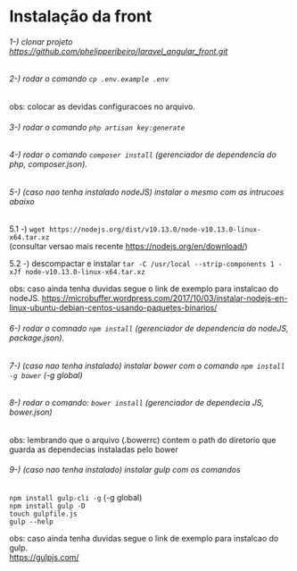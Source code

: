 # Instalação da front

###### 1-) clonar projeto https://github.com/phelipperibeiro/laravel_angular_front.git

###### 2-) rodar o comando `cp .env.example .env`
obs: colocar as devidas configuracoes no arquivo.

###### 3-) rodar o comando `php artisan key:generate`

###### 4-) rodar o comando `composer install` (gerenciador de dependencia do php, composer.json).

###### 5-) (caso nao tenha instalado nodeJS) instalar o mesmo com as intrucoes abaixo

5.1 -) `wget https://nodejs.org/dist/v10.13.0/node-v10.13.0-linux-x64.tar.xz` <br> 
(consultar versao mais recente https://nodejs.org/en/download/) <br>

5.2 -) descompactar e instalar `tar -C /usr/local --strip-components 1 -xJf node-v10.13.0-linux-x64.tar.xz`

obs: caso ainda tenha duvidas segue o link de exemplo para instalcao do nodeJS.
https://microbuffer.wordpress.com/2017/10/03/instalar-nodejs-en-linux-ubuntu-debian-centos-usando-paquetes-binarios/ 

###### 6-) rodar o comnado `npm install` (gerenciador de dependencia do nodeJS, package.json).

###### 7-) (caso nao tenha instalado) instalar bower com o comando `npm install -g bower` (-g global)

###### 8-) rodar o comando: `bower install` (gerenciador de dependecia JS, bower.json)
obs: lembrando que o arquivo (.bowerrc) contem o path do diretorio que guarda as dependecias instaladas pelo bower

###### 9-) (caso nao tenha instalado) instalar gulp com os comandos
`npm install gulp-cli -g` (-g global) <br>
`npm install gulp -D` <br>
`touch gulpfile.js` <br>
`gulp --help` <br>

obs: caso ainda tenha duvidas segue o link de exemplo para instalcao do gulp. <br>
https://gulpjs.com/ <br>



